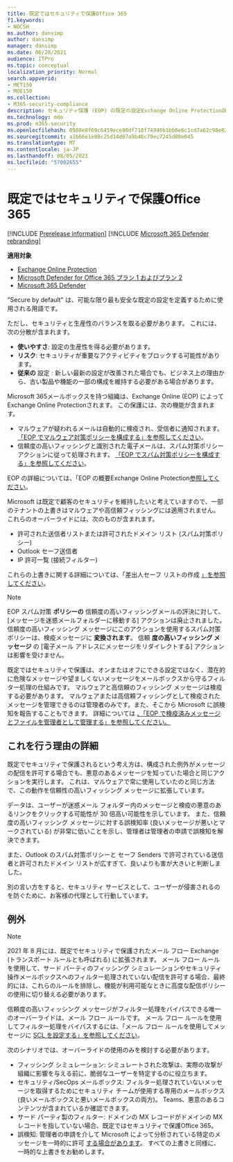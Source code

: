 ```yaml
---
title: 既定ではセキュリティで保護Office 365
f1.keywords:
- NOCSH
ms.author: dansimp
author: dansimp
manager: dansimp
ms.date: 06/28/2021
audience: ITPro
ms.topic: conceptual
localization_priority: Normal
search.appverid:
- MET150
- MOE150
ms.collection:
- M365-security-compliance
description: セキュリティ保護 (EOP) の既定の設定Exchange Online Protection詳細
ms.technology: mdo
ms.prod: m365-security
ms.openlocfilehash: 0988e8f69c6459ece80df718f74940b1bb0e6c1cd7a62c98e02b3d4bb53f1c4d
ms.sourcegitcommit: a1b66e1e80c25d14d67a9b46c79ec7245d88e045
ms.translationtype: MT
ms.contentlocale: ja-JP
ms.lasthandoff: 08/05/2021
ms.locfileid: "57002655"
---
```

# <a name="secure-by-default-in-office-365"></a>既定ではセキュリティで保護Office 365

[!INCLUDE [Prerelease information](../includes/prerelease.md)]
[!INCLUDE [Microsoft 365 Defender rebranding](../includes/microsoft-defender-for-office.md)]

**適用対象**
- [Exchange Online Protection](exchange-online-protection-overview.md)
- [Microsoft Defender for Office 365 プラン 1 およびプラン 2](defender-for-office-365.md)
- [Microsoft 365 Defender](../defender/microsoft-365-defender.md)

"Secure by default" は、可能な限り最も安全な既定の設定を定義するために使用される用語です。

ただし、セキュリティと生産性のバランスを取る必要があります。 これには、次の分散が含まれます。

- **使いやすさ**: 設定の生産性を得る必要があります。
- **リスク**: セキュリティが重要なアクティビティをブロックする可能性があります。
- **従来の** 設定 : 新しい最新の設定が改善された場合でも、ビジネス上の理由から、古い製品や機能の一部の構成を維持する必要がある場合があります。

Microsoft 365メールボックスを持つ組織は、Exchange Online (EOP) によってExchange Online Protectionされます。 この保護には、次の機能が含まれます。

- マルウェアが疑われるメールは自動的に検疫され、受信者に通知されます。 [「EOP でマルウェア対策ポリシーを構成する」を参照してください](configure-anti-malware-policies.md)。
- 信頼度の高いフィッシングと識別された電子メールは、スパム対策ポリシーアクションに従って処理されます。 [「EOP でスパム対策ポリシーを構成する」を参照してください](configure-your-spam-filter-policies.md)。

EOP の詳細については、「EOP の概要Exchange Online Protection[参照してください](exchange-online-protection-overview.md)。

Microsoft は既定で顧客のセキュリティを維持したいと考えていますので、一部のテナントの上書きはマルウェアや高信頼フィッシングには適用されません。 これらのオーバーライドには、次のものが含まれます。

- 許可された送信者リストまたは許可されたドメイン リスト (スパム対策ポリシー)
- Outlook セーフ送信者
- IP 許可一覧 (接続フィルター)

これらの上書きに関する詳細については、「差出人セーフ リストの作成 [」を参照してください](create-safe-sender-lists-in-office-365.md)。

> [!NOTE]
> EOP スパム対策 **ポリシーの** 信頼度の高いフィッシングメールの評決に対して、[メッセージを迷惑メールフォルダーに移動する] アクションは廃止されました。 信頼度の高いフィッシング メッセージにこのアクションを使用するスパム対策ポリシーは、検疫メッセージに **変換されます**。 信頼 **度の高いフィッシング メッセージ** の [電子メール アドレスにメッセージをリダイレクトする] アクションは影響を受けません。

既定ではセキュリティで保護は、オンまたはオフにできる設定ではなく、潜在的に危険なメッセージや望ましくないメッセージをメールボックスから守るフィルター処理の仕組みです。 マルウェアと高信頼のフィッシング メッセージは検疫する必要があります。 マルウェアまたは高信頼フィッシングとして検疫されたメッセージを管理できるのは管理者のみです。また、そこから Microsoft に誤検知を報告することもできます。 詳細については [、「EOP で検疫済みメッセージとファイルを管理者として管理する」を参照してください。](manage-quarantined-messages-and-files.md)

## <a name="more-on-why-were-doing-this"></a>これを行う理由の詳細

既定でセキュリティで保護されるという考え方は、構成された例外がメッセージの配信を許可する場合でも、悪意のあるメッセージを知っていた場合と同じアクションを実行します。 これは、マルウェアで常に使用していたのと同じ方法で、この動作を信頼性の高いフィッシング メッセージに拡張しています。

データは、ユーザーが迷惑メール フォルダー内のメッセージと検疫の悪意のあるリンクをクリックする可能性が 30 倍高い可能性を示しています。 また、信頼度の高いフィッシング メッセージに対する誤検知率 (良いメッセージが悪いとマークされている) が非常に低いことを示し、管理者は管理者の申請で誤検知を解決できます。

また、Outlook のスパム対策ポリシーと セーフ Senders で許可されている送信者と許可されたドメイン リストが広すぎて、良いよりも害が大きいと判断しました。

別の言い方をすると、セキュリティ サービスとして、ユーザーが侵害されるのを防ぐために、お客様の代理として行動しています。

## <a name="exceptions"></a>例外

> [!NOTE]
> 2021 年 8 月には、既定でセキュリティで保護されたメール フロー Exchange (トランスポート ルールとも呼ばれる) に拡張されます。 メール フロー ルールを使用して、サード パーティのフィッシング シミュレーションやセキュリティ操作メールボックスへのフィルター処理されていない配信を許可する場合、最終的には、これらのルールを排除し、[](configure-advanced-delivery.md)機能が利用可能なときに高度な配信ポリシーの使用に切り替える必要があります。

信頼度の高いフィッシング メッセージがフィルター処理をバイパスできる唯一のオーバーライドは、メール フロー ルールです。 メール フロー ルールを使用してフィルター処理をバイパスするには、「メール フロー ルールを使用してメッセージに [SCL を設定する」を参照してください](/exchange/security-and-compliance/mail-flow-rules/use-rules-to-set-scl)。

次のシナリオでは、オーバーライドの使用のみを検討する必要があります。

- フィッシング シミュレーション: シミュレートされた攻撃は、実際の攻撃が組織に影響を与える前に、脆弱なユーザーを特定するのに役立ちます。
- セキュリティ/SecOps メールボックス: フィルター処理されていないメッセージを取得するためにセキュリティ チームが使用する専用のメールボックス (良いメールボックスと悪いメールボックスの両方)。 Teams、悪意のあるコンテンツが含まれているか確認できます。
- サード パーティ製のフィルター: ドメインの MX レコードがドメインの MX レコードを指していない場合、既定ではセキュリティで保護Office 365。
- 誤検知: 管理者の申請を介して Microsoft によって分析されている特定のメッセージを一時的に許可 [する場合があります](admin-submission.md)。 すべての上書きと同様に、一時的な上書きをお勧めします。
